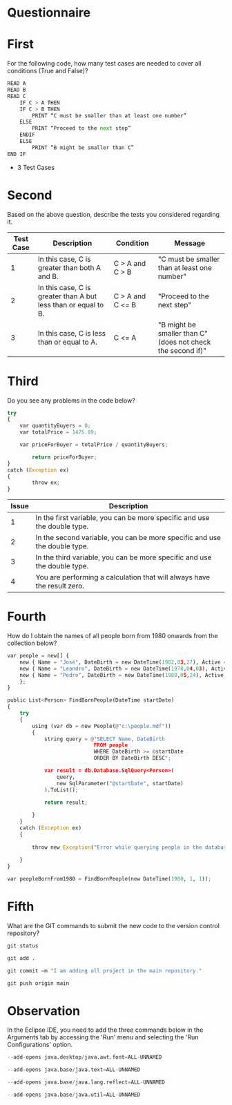 # Questionnaire

# First
For the following code, how many test cases are needed to cover all conditions (True and False)?

```python
READ A
READ B
READ C
	IF C > A THEN
	IF C > B THEN
		PRINT “C must be smaller than at least one number”
	ELSE
		PRINT “Proceed to the next step”
	ENDIF
	ELSE
		PRINT “B might be smaller than C”
END IF
```
* 3 Test Cases

# Second
Based on the above question, describe the tests you considered regarding it.

| Test Case | Description                                                   | Condition                          | Message                                   |
| --------- | ------------------------------------------------------------- |------------------------------------| ----------------------------------------- |
| 1         | In this case, C is greater than both A and B.                 | C > A and C > B  | "C must be smaller than at least one number"                |
| 2         | In this case, C is greater than A but less than or equal to B.| C > A and C <= B | "Proceed to the next step"                                  |
| 3         | In this case, C is less than or equal to A.                   | C <= A           | "B might be smaller than C" (does not check the second if)" |

# Third
Do you see any problems in the code below?

```python
try
{
	var quantityBuyers = 0;
	var totalPrice = 1475.89;

	var priceForBuyer = totalPrice / quantityBuyers;

		return priceForBuyer;
}
catch (Exception ex)
{
		throw ex;
}
```

| Issue | Description                                                              |
| ----- | ------------------------------------------------------------------------ | 
| 1     | In the first variable, you can be more specific and use the double type. |
| 2     | In the second variable, you can be more specific and use the double type.|
| 3     | In the third variable, you can be more specific and use the double type. |
| 4     | You are performing a calculation that will always have the result zero.  |

# Fourth
How do I obtain the names of all people born from 1980 onwards from the collection below?

```python
var people = new[] {
	new { Name = "José", DateBirth = new DateTime(1982,03,27), Active = true},
	new { Name = "Leandro", DateBirth = new DateTime(1978,04,03), Active = false},
	new { Name = "Pedro", DateBirth = new DateTime(1980,05,24), Active = true}
	};
}
```

```python
public List<Person> FindBornPeople(DateTime startDate)
{
	try
	{
		using (var db = new People(@"c:\people.mdf"))
		{
			string query = @"SELECT Name, DateBirth
							FROM people
							WHERE DateBirth >= @startDate
							ORDER BY DateBirth DESC";

			var result = db.Database.SqlQuery<Person>(
				query, 
				new SqlParameter("@startDate", startDate)
			).ToList();

			return result;
			
		}	
	}
	catch (Exception ex)
	{
	
		throw new Exception("Error while querying people in the database", ex);
		
	}
}

var peopleBornFrom1980 = FindBornPeople(new DateTime(1980, 1, 1));
```

# Fifth
What are the GIT commands to submit the new code to the version control repository?

```python
git status
```

```python
git add .
```

```python
git commit –m "I am adding all project in the main repository."
```

```python
git push origin main
```

# Observation
In the Eclipse IDE, you need to add the three commands below in the Arguments tab by accessing the 'Run' menu and selecting the 'Run Configurations' option.

```python
--add-opens java.desktop/java.awt.font=ALL-UNNAMED
```

```python
--add-opens java.base/java.text=ALL-UNNAMED
```

```python
--add-opens java.base/java.lang.reflect=ALL-UNNAMED
```

```python
--add-opens java.base/java.util=ALL-UNNAMED
```